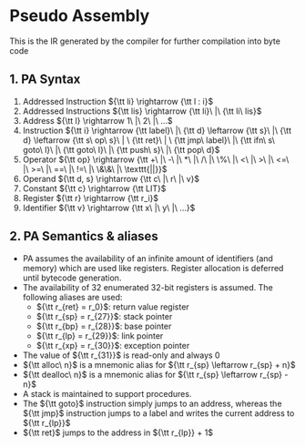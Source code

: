 # Pseudo Assembly

This is the IR generated by the compiler for further compilation into byte code

## 1. PA Syntax

1. Addressed Instruction ${\tt li} \rightarrow {\tt l : i}$
2. Addressed Instructions ${\tt lis} \rightarrow {\tt li}\ |\ {\tt li\ lis}$
3. Address ${\tt l} \rightarrow 1\ |\ 2\ |\ ...$
4. Instruction ${\tt i} \rightarrow {\tt label}\ |\ {\tt d} \leftarrow {\tt s}\ |\ {\tt d} \leftarrow {\tt s\ op\ s}\ | \ {\tt ret}\ | \ {\tt jmp\ label}\ |\ {\tt ifn\ s\ goto\ l}\ |\ {\tt goto\ l}\ |\ {\tt push\ s}\ |\ {\tt pop\ d}$
5. Operator ${\tt op} \rightarrow {\tt +\ |\ -\ |\ *\ |\ /\ |\ \%\ |\ <\ |\ >\ |\ <=\ |\ >=\ |\ ==\ |\ !=\ |\ \&\&\ |\ \texttt{||}}$
6. Operand ${\tt d, s} \rightarrow {\tt c\ |\ r\ |\ v}$
7. Constant ${\tt c} \rightarrow {\tt LIT}$
8. Register ${\tt r} \rightarrow {\tt r_i}$
9. Identifier ${\tt v} \rightarrow {\tt x\ |\ y\ |\ ...}$

## 2. PA Semantics & aliases

- PA assumes the availability of an infinite amount of identifiers (and memory) which are used like registers. Register allocation is deferred until bytecode generation.
- The availability of 32 enumerated 32-bit registers is assumed. The following aliases are used:
  - ${\tt r_{ret} = r_0}$: return value register
  - ${\tt r_{sp} = r_{27}}$: stack pointer
  - ${\tt r_{bp} = r_{28}}$: base pointer
  - ${\tt r_{lp} = r_{29}}$: link pointer
  - ${\tt r_{xp} = r_{30}}$: exception pointer
- The value of ${\tt r_{31}}$ is read-only and always $0$
- ${\tt alloc\ n}$ is a mnemonic alias for ${\tt r_{sp} \leftarrow r_{sp} + n}$
- ${\tt dealloc\ n}$ is a mnemonic alias for ${\tt r_{sp} \leftarrow r_{sp} - n}$
- A stack is maintained to support procedures.
- The ${\tt goto}$ instruction simply jumps to an address, whereas the ${\tt jmp}$ instruction jumps to a label and writes the current address to ${\tt r_{lp}}$
- ${\tt ret}$ jumps to the address in ${\tt r_{lp}} + 1$
